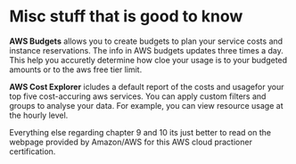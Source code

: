 # Misc stuff that is good to know

__AWS Budgets__ allows you to create budgets to plan your service costs and
instance reservations. The info in AWS budgets updates three times a day. This
help you accuretly determine how cloe your usage is to your budgeted amounts or
to the aws free tier limit. 

__AWS Cost Explorer__ icludes a default report of the costs and usagefor your
top five cost-accuring aws services. You can apply custom filters and groups to
analyse your data. For example, you can view resource usage at the hourly level.


Everything else regarding chapter 9 and 10 its just better to read on the
webpage provided by Amazon/AWS for this AWS cloud practioner certification.
